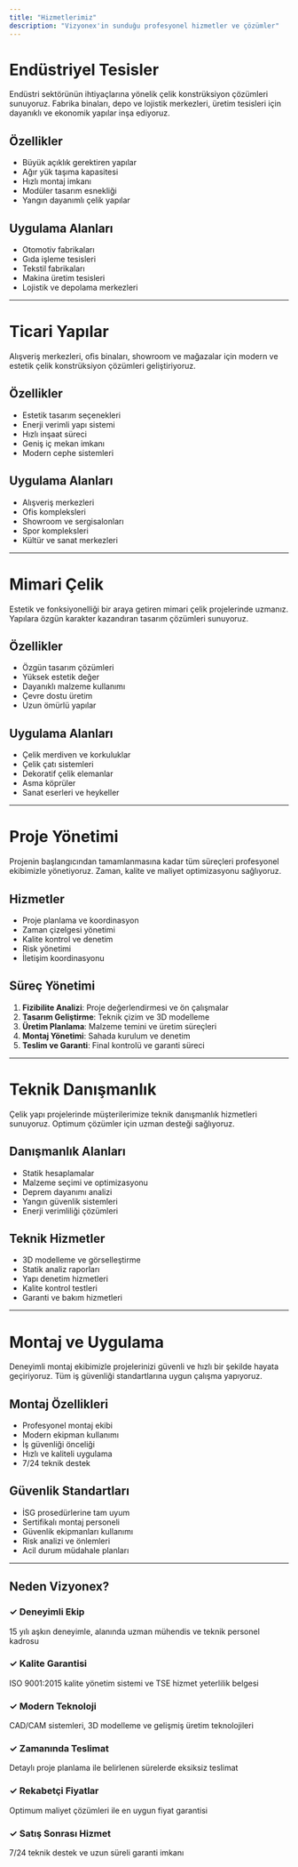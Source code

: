 ```yaml
---
title: "Hizmetlerimiz"
description: "Vizyonex'in sunduğu profesyonel hizmetler ve çözümler"
---
```


# Endüstriyel Tesisler

Endüstri sektörünün ihtiyaçlarına yönelik çelik konstrüksiyon çözümleri sunuyoruz. Fabrika binaları, depo ve lojistik merkezleri, üretim tesisleri için dayanıklı ve ekonomik yapılar inşa ediyoruz.

## Özellikler
- Büyük açıklık gerektiren yapılar
- Ağır yük taşıma kapasitesi
- Hızlı montaj imkanı
- Modüler tasarım esnekliği
- Yangın dayanımlı çelik yapılar

## Uygulama Alanları
- Otomotiv fabrikaları
- Gıda işleme tesisleri
- Tekstil fabrikaları
- Makina üretim tesisleri
- Lojistik ve depolama merkezleri

---

# Ticari Yapılar

Alışveriş merkezleri, ofis binaları, showroom ve mağazalar için modern ve estetik çelik konstrüksiyon çözümleri geliştiriyoruz.

## Özellikler
- Estetik tasarım seçenekleri
- Enerji verimli yapı sistemi
- Hızlı inşaat süreci
- Geniş iç mekan imkanı
- Modern cephe sistemleri

## Uygulama Alanları
- Alışveriş merkezleri
- Ofis kompleksleri
- Showroom ve sergisalonları
- Spor kompleksleri
- Kültür ve sanat merkezleri

---

# Mimari Çelik

Estetik ve fonksiyonelliği bir araya getiren mimari çelik projelerinde uzmanız. Yapılara özgün karakter kazandıran tasarım çözümleri sunuyoruz.

## Özellikler
- Özgün tasarım çözümleri
- Yüksek estetik değer
- Dayanıklı malzeme kullanımı
- Çevre dostu üretim
- Uzun ömürlü yapılar

## Uygulama Alanları
- Çelik merdiven ve korkuluklar
- Çelik çatı sistemleri
- Dekoratif çelik elemanlar
- Asma köprüler
- Sanat eserleri ve heykeller

---

# Proje Yönetimi

Projenin başlangıcından tamamlanmasına kadar tüm süreçleri profesyonel ekibimizle yönetiyoruz. Zaman, kalite ve maliyet optimizasyonu sağlıyoruz.

## Hizmetler
- Proje planlama ve koordinasyon
- Zaman çizelgesi yönetimi
- Kalite kontrol ve denetim
- Risk yönetimi
- İletişim koordinasyonu

## Süreç Yönetimi
1. **Fizibilite Analizi**: Proje değerlendirmesi ve ön çalışmalar
2. **Tasarım Geliştirme**: Teknik çizim ve 3D modelleme
3. **Üretim Planlama**: Malzeme temini ve üretim süreçleri
4. **Montaj Yönetimi**: Sahada kurulum ve denetim
5. **Teslim ve Garanti**: Final kontrolü ve garanti süreci

---

# Teknik Danışmanlık

Çelik yapı projelerinde müşterilerimize teknik danışmanlık hizmetleri sunuyoruz. Optimum çözümler için uzman desteği sağlıyoruz.

## Danışmanlık Alanları
- Statik hesaplamalar
- Malzeme seçimi ve optimizasyonu
- Deprem dayanımı analizi
- Yangın güvenlik sistemleri
- Enerji verimliliği çözümleri

## Teknik Hizmetler
- 3D modelleme ve görselleştirme
- Statik analiz raporları
- Yapı denetim hizmetleri
- Kalite kontrol testleri
- Garanti ve bakım hizmetleri

---

# Montaj ve Uygulama

Deneyimli montaj ekibimizle projelerinizi güvenli ve hızlı bir şekilde hayata geçiriyoruz. Tüm iş güvenliği standartlarına uygun çalışma yapıyoruz.

## Montaj Özellikleri
- Profesyonel montaj ekibi
- Modern ekipman kullanımı
- İş güvenliği önceliği
- Hızlı ve kaliteli uygulama
- 7/24 teknik destek

## Güvenlik Standartları
- İSG prosedürlerine tam uyum
- Sertifikalı montaj personeli
- Güvenlik ekipmanları kullanımı
- Risk analizi ve önlemleri
- Acil durum müdahale planları

---

## Neden Vizyonex?

### ✓ Deneyimli Ekip
15 yılı aşkın deneyimle, alanında uzman mühendis ve teknik personel kadrosu

### ✓ Kalite Garantisi
ISO 9001:2015 kalite yönetim sistemi ve TSE hizmet yeterlilik belgesi

### ✓ Modern Teknoloji
CAD/CAM sistemleri, 3D modelleme ve gelişmiş üretim teknolojileri

### ✓ Zamanında Teslimat
Detaylı proje planlama ile belirlenen sürelerde eksiksiz teslimat

### ✓ Rekabetçi Fiyatlar
Optimum maliyet çözümleri ile en uygun fiyat garantisi

### ✓ Satış Sonrası Hizmet
7/24 teknik destek ve uzun süreli garanti imkanı